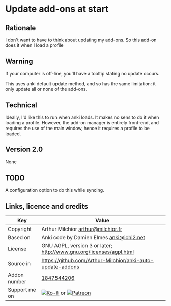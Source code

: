 # Update add-ons at start
## Rationale
I don't want to have to think about updating my add-ons. So this
add-on does it when I load a profile

## Warning
If your computer is off-line, you'll have a tooltip stating no update
occurs.

This uses anki default update method, and so has the same limitation:
it only update all or none of the add-ons.

## Technical
Ideally, I'd like this to run when anki loads. It makes no sens to do
it when loading a profile. However, the add-on manager is entirely
front-end, and requires the use of the main window, hence it requires
a profile to be loaded.

## Version 2.0
None

## TODO
A configuration option to do this while syncing.

## Links, licence and credits

Key         |Value
------------|-------------------------------------------------------------------
Copyright   | Arthur Milchior <arthur@milchior.fr>
Based on    | Anki code by Damien Elmes <anki@ichi2.net>
License     | GNU AGPL, version 3 or later; http://www.gnu.org/licenses/agpl.html
Source in   | https://github.com/Arthur-Milchior/anki-auto-update-addons
Addon number| [1847544206](https://ankiweb.net/shared/info/1847544206)
Support me on| [![Ko-fi](https://ko-fi.com/img/Kofi_Logo_Blue.svg)](Ko-fi.com/arthurmilchior) or [![Patreon](http://www.milchior.fr/patreon.png)](https://www.patreon.com/bePatron?u=146206)
